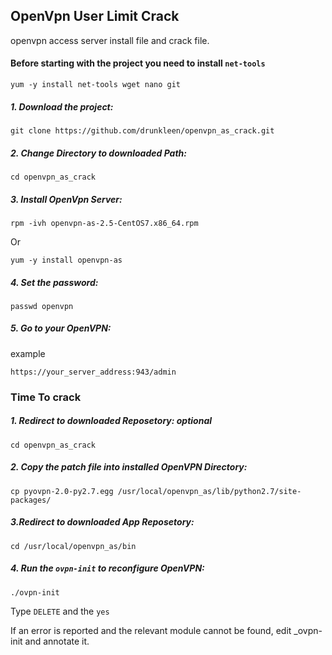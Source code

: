 ## OpenVpn User Limit Crack
openvpn access server install file and crack file.

#### Before starting with the project you need to install ``` net-tools ```
```
yum -y install net-tools wget nano git
```

##### 1. Download the project:
```
git clone https://github.com/drunkleen/openvpn_as_crack.git
```
##### 2. Change Directory to downloaded Path:
```
cd openvpn_as_crack
```
##### 3. Install OpenVpn Server:
```
rpm -ivh openvpn-as-2.5-CentOS7.x86_64.rpm
```
Or
```
yum -y install openvpn-as
```
##### 4. Set the password:
```
passwd openvpn
```
##### 5. Go to your OpenVPN:
example

```https://your_server_address:943/admin```


### Time To crack
##### 1. Redirect to downloaded Reposetory: optional
```
cd openvpn_as_crack
```
##### 2. Copy the patch file into installed OpenVPN Directory:
```
cp pyovpn-2.0-py2.7.egg /usr/local/openvpn_as/lib/python2.7/site-packages/
```
##### 3.Redirect to downloaded App Reposetory:
```
cd /usr/local/openvpn_as/bin
```
##### 4. Run the ```ovpn-init``` to reconfigure OpenVPN:
```
./ovpn-init
```
Type ```DELETE``` and the ```yes```

If an error is reported and the relevant module cannot be found, edit _ovpn-init and annotate it.
